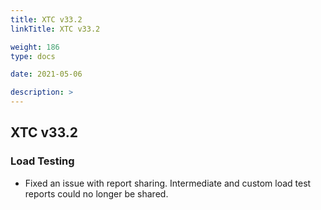 ```yaml
---
title: XTC v33.2
linkTitle: XTC v33.2

weight: 186
type: docs

date: 2021-05-06

description: >
---
```


## XTC v33.2


### Load Testing
- Fixed an issue with report sharing. Intermediate and custom load test reports could no longer be shared.
